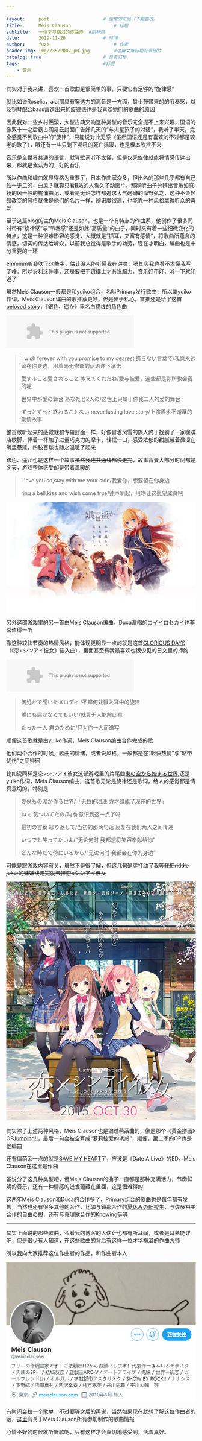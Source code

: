 ```yaml
---

layout:     post   				    # 使用的布局（不需要改）
title:      Meis Clauson 				# 标题 
subtitle:   一位才华横溢的作曲师  #副标题
date:       2019-11-20 				# 时间
author:     fuze 						# 作者
header-img: img/73572002_p0.jpg     	#这篇文章标题背景图片
catalog: true 						# 是否归档
tags:								#标签
    - 音乐
---
```

其实对于我来讲，喜欢一首歌曲是很简单的事，只要它有足够的“旋律感”

就比如说Roselia，aiai那具有穿透力的高音是一方面，爵士鼓带来的的节奏感，以及钢琴配合bass营造出来的旋律感也是我喜欢她们的歌曲的原因

因此我对一些乡村摇滚，大型古典交响这种类型的音乐完全提不上来兴趣，国语的像双十一之后霸占网易云封面广告好几天的“与火星孩子的对话”，我听了半天，完全感觉不到歌曲中的“旋律”，只能说对此无感（虽然国语还是有喜欢的不过都是较老的歌了），哦还有一些只剩下嘶吼的死亡摇滚，也是根本欣赏不来

音乐是全世界共通的语言，就算歌词听不太懂，但是仅凭旋律就能将情感传达出来，那就是我认为的，好的音乐

所以作曲和编曲就显得格为重要了，日本作曲家众多，但出名的那些几乎都有自己独一无二的，曲风？就算只看B站的人看久了动画片，都能听曲子分辨出音乐如悠扬的风一般的梶浦由记，或者是无论怎样都追求大气磅礴的泽野弘之，这种不会轻易改变的风格就像是他们的名片一样，辨识度很高，也能靠一种风格赢得听众的喜爱

至于这篇blog的主角Meis Clauson，也是一个有特点的作曲家，他创作了很多同时带有“旋律感”与“节奏感”还是如此“高质量”的曲子，同时又有着一些细微变化的特点，这是一种很难形容的感觉，大概就是“抓耳，又富有感情”，将歌曲所蕴含的情感，切实的传达给听众，以前我总觉得是歌手的功劳，现在才明白，编曲也是十分重要的一环

emmmm听我吹了这些字，估计没人能听懂我在讲啥，嗯其实我也看不太懂我写了啥，所以安利这件事，还是要把干货摆上才有说服力，音乐好不好，听一下就知道了

虽然Meis Clauson一般都是和yuiko组合，名叫Primary发行歌曲，所以拿yuiko作词，Meis Clauson编曲的歌推荐更好，但是出于私心，首推还是给了这首[beloved story](http://music.163.com/song?id=447279650&userid=80899584)，《銀色、遥か》里名白椛线的角色曲

<embed src="//music.163.com/style/swf/widget.swf?sid=447279650&type=2&auto=0&width=320&height=66" width="340" height="86"  allowNetworking="all">

>I wish forever with you,promise to my dearest 飾らない言葉で/我愿永远留在你身边，用着毫无修饰的话语许下承诺
>
>愛すること愛されること 教えてくれたね/爱与被爱，这些都是你所教会我的呢
>
>世界中が愛の舞台 あなたと2人の/这世上只属于你我二人的爱的舞台
>
>ずっとずっと終わることない never lasting love story/上演着永不谢幕的爱情故事

整首歌听起来的感觉就和专辑封面一样，好像冒着风雪的旅人终于找到了一家咖啡店歇脚，捧着一杯加了过量巧克力的摩卡，轻抿一口，感受浓郁的甜腻带着微涩在嘴里蔓延，四肢百骸也随之温暖了起来

銀色、遥か也是这样一个故事~~虽然我连共通线都没走完~~，故事背景大部分时间都是冬天，游戏整体感受却是带着温暖的

>I love you so,stay with me your side/我爱你，想要留在你身边
>
>ring a bell,kiss and wish come true/钟声响起，用吻让这愿望成真吧

![](https://raw.githubusercontent.com/NoordZeedebuTirpitz/pic/master/top.png)

另外这部游戏里的另一首由Meis Clauson编曲，Duca演唱的[コイイロセカイ](http://music.163.com/song?id=447279647&userid=80899584)也非常值得一听

像这种较快节奏的热情风格，能体现更明显一点的就是这首[GLORIOUS DAYS](http://music.163.com/song?id=410446184&userid=80899584)（《恋×シンアイ彼女》插入曲），里面甚至有我最喜欢也很少见的日文里的押韵

<embed src="//music.163.com/style/swf/widget.swf?sid=410446184&type=2&auto=0&width=320&height=66" width="340" height="86"  allowNetworking="all">

>何処かで聞いたメロディ /不知何处飘入耳中的旋律 
>
>誰にも届かなくてもいい/就算无人能解此意
>
>たった一人 君のために/只为你一人而谱写

顺便这首歌就是由yuiko作词，Meis Clauson编曲合作完成的歌

他们两个合作的时候，歌曲的情绪，或者说风格，一般都是在“轻快热情”与“略带忧伤”之间徘徊

比如说同样是恋×シンアイ彼女这部游戏里的片尾曲[東の空から始まる世界](http://music.163.com/song?id=410446173&userid=80899584),还是yuiko作词，Meis Clauson编曲，这首歌无论是旋律还是歌词，给人的感觉都是情真意切的，特别是

>幾億もの涙が作る世界/「无数的泪珠 方才组成了现在的世界」
>
>ねぇ 気ついてたの/呐 你意识到这一点了吗
>
>最初の言葉 繰り返して/当初的那两句话 反复在我们两人之间传递
>
>いつでも笑ってたいよ/“无论何时 我都想将笑容奉献给你”
>
>どんな時だて傍にいるから/“无论何时 我都会在你的身边”

可能是跟游戏内容有关，虽然不是很了解，但这几句确实打动了我~~等我把riddle joker的妹妹线走完就去推恋×シンアイ彼女~~

![](https://raw.githubusercontent.com/NoordZeedebuTirpitz/pic/master/mainvisual.jpg)

其实除了上述两种风格，Meis Clauson也是编过萌系曲的，像是那个《黄金拼图》OP[Jumping!!](http://music.163.com/song?id=27506128&userid=80899584)，最后一句会被空耳成“萝莉控爱的诱惑”，顺便，第二季的OP也是他编曲

还有偏萌系一点的就是[SAVE MY HEART](http://music.163.com/song?id=26439758&userid=80899584)了，应该是《Date A Live》的ED，Meis Clauson在这里是作曲

虽说分了这几种类型吧，但Meis Clauson的曲子一直都是那种充满活力，节奏鲜明的音乐，还有一种情感的迸发蕴藏在里面，这是很难得的

这两年Meis Clauson和Duca的合作多了，Primary组合的歌曲也是每年都有发售，当然也还有很多其他的合作，比如与鎖那合作的[夏休みの転校生](http://music.163.com/song?id=468517764&userid=80899584)，与佐藤裕美合作的[自由の翅](http://music.163.com/song?id=473403600&userid=80899584)，还有与真理歌合作的[Knowing](http://music.163.com/song?id=26329440&userid=80899584)等等

***

其实上面说的那些歌曲，会看我的博客的人估计也都有所耳闻，或者是耳熟能详吧，但是很少有人知道，在这些歌曲的背后有这样一位才华横溢的作曲大师

所以我向大家推荐这位作曲者的作品，和作曲者本人

![](https://raw.githubusercontent.com/NoordZeedebuTirpitz/pic/master/%E6%8D%95%E8%8E%B7.PNG)

有时间会拉一个歌单，不过要等之后的再说，当然如果现在就想了解这位作曲者的话，[这里](http://meisclauson.com/index.html)有关于Meis Clauson所有参加制作的歌曲情报

心情不好的时候就听听歌吧，只有这样才会真切地感受到，活着真好。

